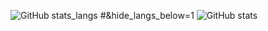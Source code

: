 
![GitHub stats_langs](https://github-readme-stats.vercel.app/api/top-langs/?username=tdworowy&theme=shadow_red) #&hide_langs_below=1
![GitHub stats](https://github-readme-stats.vercel.app/api?username=tdworowy&show_icons=true&theme=shadow_red)
